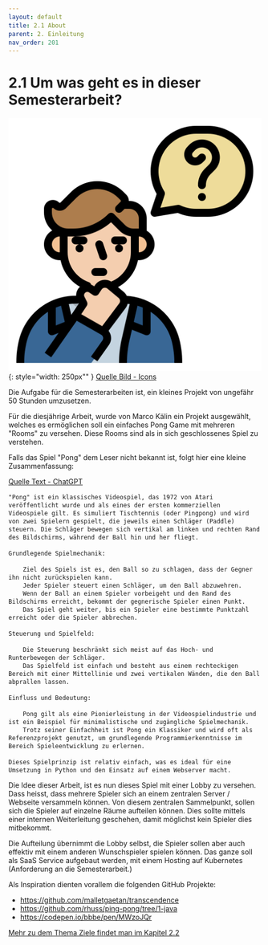 ```yaml
---
layout: default
title: 2.1 About
parent: 2. Einleitung
nav_order: 201
---
```


# 2.1 Um was geht es in dieser Semesterarbeit?

![Question](../ressources/icons/question.png){: style="width: 250px"" }
[Quelle Bild - Icons](../anhang/600-quellen.html#64-icons)

Die Aufgabe für die Semesterarbeiten ist, ein kleines Projekt von ungefähr 50 Stunden umzusetzen.

Für die diesjährige Arbeit, wurde von Marco Kälin ein Projekt ausgewählt, welches es ermöglichen soll ein einfaches Pong Game mit mehreren "Rooms" zu versehen. Diese Rooms sind als in sich geschlossenes Spiel zu verstehen.

Falls das Spiel "Pong" dem Leser nicht bekannt ist, folgt hier eine kleine Zusammenfassung:

[Quelle Text - ChatGPT](../anhang/600-quellen.html#621-chat-gpt)

```text
"Pong" ist ein klassisches Videospiel, das 1972 von Atari veröffentlicht wurde und als eines der ersten kommerziellen Videospiele gilt. Es simuliert Tischtennis (oder Pingpong) und wird von zwei Spielern gespielt, die jeweils einen Schläger (Paddle) steuern. Die Schläger bewegen sich vertikal am linken und rechten Rand des Bildschirms, während der Ball hin und her fliegt.

Grundlegende Spielmechanik:

    Ziel des Spiels ist es, den Ball so zu schlagen, dass der Gegner ihn nicht zurückspielen kann.
    Jeder Spieler steuert einen Schläger, um den Ball abzuwehren.
    Wenn der Ball an einem Spieler vorbeigeht und den Rand des Bildschirms erreicht, bekommt der gegnerische Spieler einen Punkt.
    Das Spiel geht weiter, bis ein Spieler eine bestimmte Punktzahl erreicht oder die Spieler abbrechen.

Steuerung und Spielfeld:

    Die Steuerung beschränkt sich meist auf das Hoch- und Runterbewegen der Schläger.
    Das Spielfeld ist einfach und besteht aus einem rechteckigen Bereich mit einer Mittellinie und zwei vertikalen Wänden, die den Ball abprallen lassen.

Einfluss und Bedeutung:

    Pong gilt als eine Pionierleistung in der Videospielindustrie und ist ein Beispiel für minimalistische und zugängliche Spielmechanik.
    Trotz seiner Einfachheit ist Pong ein Klassiker und wird oft als Referenzprojekt genutzt, um grundlegende Programmierkenntnisse im Bereich Spieleentwicklung zu erlernen.

Dieses Spielprinzip ist relativ einfach, was es ideal für eine Umsetzung in Python und den Einsatz auf einem Webserver macht.
```

Die Idee dieser Arbeit, ist es nun dieses Spiel mit einer Lobby zu versehen. Dass heisst, dass mehrere Spieler sich an einem zentralen Server / Webseite versammeln können. Von diesem zentralen Sammelpunkt, sollen sich die Spieler auf einzelne Räume aufteilen können. Dies sollte mittels einer internen Weiterleitung geschehen, damit möglichst kein Spieler dies mitbekommt.

Die Aufteilung übernimmt die Lobby selbst, die Spieler sollen aber auch effektiv mit einem anderen Wunschspieler spielen können. Das ganze soll als SaaS Service aufgebaut werden, mit einem Hosting auf Kubernetes (Anforderung an die Semesterarbeit.)

Als Inspiration dienten vorallem die folgenden GitHub Projekte:

* <https://github.com/malletgaetan/transcendence>
* <https://github.com/rhuss/ping-pong/tree/1-java>
* <https://codepen.io/bbbe/pen/MWzoJQr>

[Mehr zu dem Thema Ziele findet man im Kapitel 2.2](./202-ziele.html)
